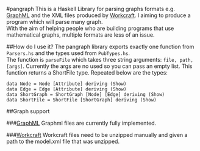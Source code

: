 #pangraph
This is a Haskell Library for parsing graphs formats e.g. [GraphML](http://graphml.graphdrawing.org/) and the XML files produced by [Workcraft](www.workcraft.org).
I aiming to produce a program which will parse many graph.  
With the  aim of helping people who are building programs that use mathematical graphs, multiple formats are less of an issue.

##How do I use it?
The pangraph library exports exactly one function from `Parsers.hs` and the types used from `PubTypes.hs`.  
The function is `parseFile` which takes three string arguments: `file, path, [args]`. Currently the args are no used so you can pass an empty list. This function returns a ShortFile type. Repeated below are the types:  

```
data Node = Node [Attribute] deriving (Show)
data Edge = Edge [Attribute] deriving (Show)
data ShortGraph = ShortGraph [Node] [Edge] deriving (Show)
data ShortFile = ShortFile [ShortGraph] deriving (Show)
```

##Graph support

###[GraphML](http://graphml.graphdrawing.org/)
Graphml files are currently fully implemented.

###[Workcraft](www.workcraft.org)
Workcraft files need to be unzipped manually and given a path to the model.xml file that was unzipped.
